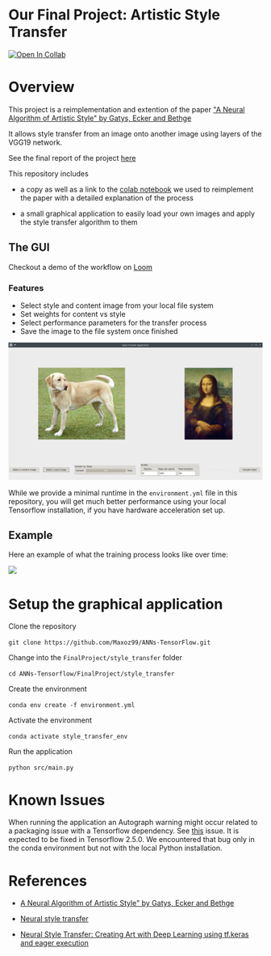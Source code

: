 # Our Final Project: Artistic Style Transfer

[![Open In Collab](https://colab.research.google.com/assets/colab-badge.svg)](https://colab.research.google.com/drive/15S9DsWTqz4iDyIgUqkdvdC2dL321NhOC)

# Overview

This project is a reimplementation and extention of the paper ["A Neural Algorithm of Artistic Style" by Gatys, Ecker and Bethge](https://arxiv.org/abs/1508.06576)

It allows style transfer from an image onto another image using layers of the VGG19 network.

See the final report of the project [here](https://docs.google.com/document/d/1CKCk7s5dSRnHNVDwWoMsid0bpHmDcsiaxopkc0S3EH0)

This repository includes

- a copy as well as a link to the [colab notebook](https://colab.research.google.com/drive/15S9DsWTqz4iDyIgUqkdvdC2dL321NhOC) we used to reimplement the paper with a detailed explanation of the process

- a small graphical application to easily load your own images and apply the style transfer algorithm to them

## The GUI

Checkout a demo of the workflow on [Loom](https://www.loom.com/share/116e47f5f3004186859b8d067c3d5b28)

### Features

- Select style and content image from your local file system
- Set weights for content vs style
- Select performance parameters for the transfer process
- Save the image to the file system once finished

![](docs/ui.png)

While we provide a minimal runtime in the `environment.yml` file in this repository, you will get much better performance using your local Tensorflow installation, if you have hardware acceleration set up.

## Example
Here an example of what the training process looks like over time:

![](docs/training_process.gif)

# Setup the graphical application

Clone the repository 

`git clone https://github.com/Maxoz99/ANNs-TensorFlow.git`

Change into the `FinalProject/style_transfer` folder

`cd ANNs-Tensorflow/FinalProject/style_transfer`

Create the environment

`conda env create -f environment.yml`

Activate the environment

`conda activate style_transfer_env`

Run the application

`python src/main.py`

# Known Issues

When running the application an Autograph warning might occur related to a packaging issue with a Tensorflow dependency. See [this](https://github.com/tensorflow/tensorflow/issues/44146) issue. It is expected to be fixed in Tensorflow 2.5.0. We encountered that bug only in the conda environment but not with the local Python installation.

# References

- [A Neural Algorithm of Artistic Style" by Gatys, Ecker and Bethge](https://arxiv.org/abs/1508.06576)

- [Neural style transfer](https://www.tensorflow.org/tutorials/generative/style_transfer?hl=en)

- [Neural Style Transfer: Creating Art with Deep Learning using tf.keras and eager execution](https://medium.com/tensorflow/neural-style-transfer-creating-art-with-deep-learning-using-tf-keras-and-eager-execution-7d541ac31398)
